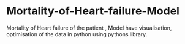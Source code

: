 # Mortality-of-Heart-failure-Model
Mortality of Heart failure of the patient , Model have visualisation, optimisation of the data  in python using pythons library. 
